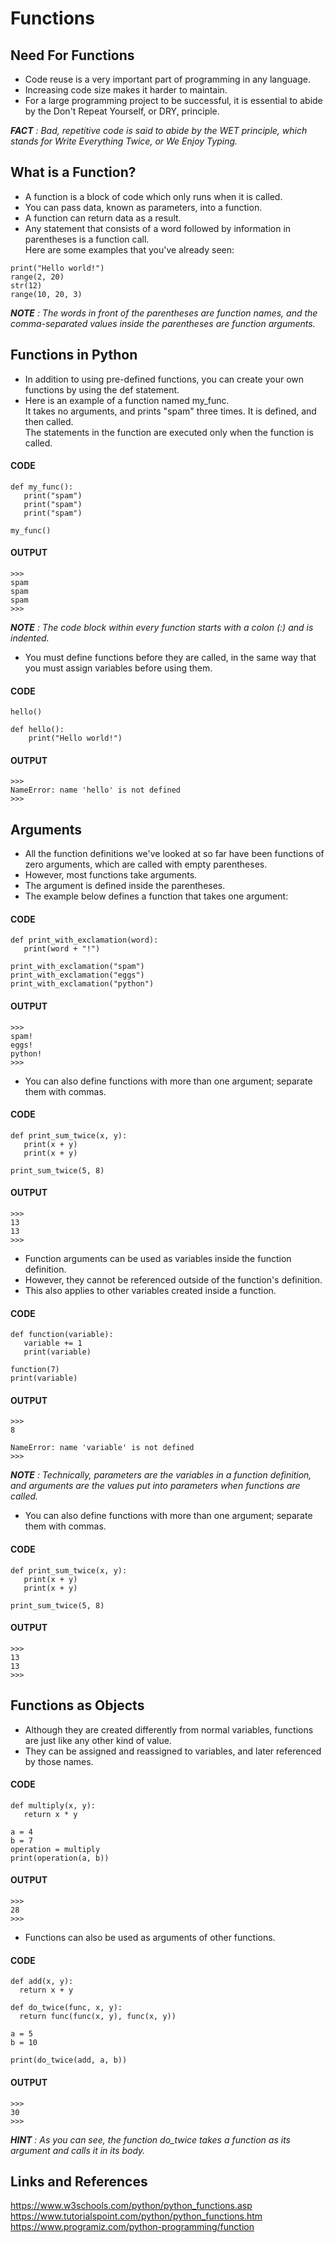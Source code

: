 # Functions

## Need For Functions

* Code reuse is a very important part of programming in any language. 
* Increasing code size makes it harder to maintain. 
* For a large programming project to be successful, it is essential to abide by the Don't Repeat Yourself, 
or DRY, principle. 

_**FACT** : Bad, repetitive code is said to abide by the WET principle, which stands for Write Everything Twice, or We Enjoy Typing._



## What is a Function?

* A function is a block of code which only runs when it is called.
* You can pass data, known as parameters, into a function.
* A function can return data as a result.
* Any statement that consists of a word followed by information in parentheses is a function call.<br/>
Here are some examples that you've already seen:
```
print("Hello world!")
range(2, 20)
str(12)
range(10, 20, 3)
```
_**NOTE** : The words in front of the parentheses are function names, and the comma-separated values inside the parentheses are function arguments._


## Functions in Python
* In addition to using pre-defined functions, you can create your own functions by using the def statement.
* Here is an example of a function named my_func.<br/>
It takes no arguments, and prints "spam" three times. It is defined, and then called.<br/>
The statements in the function are executed only when the function is called.<br/>
#### CODE
```
def my_func():
   print("spam")
   print("spam")
   print("spam")

my_func()
```
#### OUTPUT
```
>>>
spam
spam
spam
>>>
```

_**NOTE** : The code block within every function starts with a colon (:) and is indented._

* You must define functions before they are called, in the same way that you must assign variables before using them.<br/>
#### CODE
```
hello()

def hello():
    print("Hello world!")
```

#### OUTPUT
```
>>>
NameError: name 'hello' is not defined
>>>
```

## Arguments

* All the function definitions we've looked at so far have been functions of zero arguments, which are called with empty parentheses.<br/>
* However, most functions take arguments.<br/>
* The argument is defined inside the parentheses.<br/>
* The example below defines a function that takes one argument:<br/>
#### CODE
```
def print_with_exclamation(word):
   print(word + "!")
    
print_with_exclamation("spam")
print_with_exclamation("eggs")
print_with_exclamation("python")
```

#### OUTPUT
```
>>>
spam!
eggs!
python!
>>>
```

* You can also define functions with more than one argument; separate them with commas.<br/>
#### CODE
```
def print_sum_twice(x, y):
   print(x + y)
   print(x + y)

print_sum_twice(5, 8)
```
#### OUTPUT
```
>>>
13
13
>>>
```
* Function arguments can be used as variables inside the function definition. 
* However, they cannot be referenced outside of the function's definition. 
* This also applies to other variables created inside a function.<br/>
#### CODE
```
def function(variable):
   variable += 1
   print(variable)

function(7)
print(variable)
```
#### OUTPUT
```
>>>
8

NameError: name 'variable' is not defined
>>>
```
_**NOTE** : Technically, parameters are the variables in a function definition, and arguments are the values put into parameters when functions are called._

* You can also define functions with more than one argument; separate them with commas.<br/>
#### CODE
```
def print_sum_twice(x, y):
   print(x + y)
   print(x + y)

print_sum_twice(5, 8)
```
#### OUTPUT
```
>>>
13
13
>>>
```

## Functions as Objects
* Although they are created differently from normal variables, functions are just like any other kind of value. 
* They can be assigned and reassigned to variables, and later referenced by those names.<br/>
#### CODE
```
def multiply(x, y):
   return x * y

a = 4
b = 7
operation = multiply
print(operation(a, b))
```
#### OUTPUT
```
>>>
28
>>>
```

* Functions can also be used as arguments of other functions.<br/>
#### CODE
```
def add(x, y):
  return x + y

def do_twice(func, x, y):
  return func(func(x, y), func(x, y))

a = 5
b = 10

print(do_twice(add, a, b))
```
#### OUTPUT
```
>>>
30
>>>
```

_**HINT** : As you can see, the function do_twice takes a function as its argument and calls it in its body._

## Links and References
https://www.w3schools.com/python/python_functions.asp <br/>
https://www.tutorialspoint.com/python/python_functions.htm <br/>
https://www.programiz.com/python-programming/function
